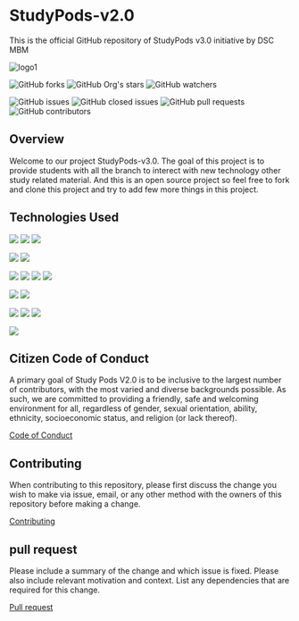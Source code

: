 # StudyPods-v2.0

This is the official GitHub repository of StudyPods v3.0 initiative by DSC MBM

![logo1](https://encrypted-tbn0.gstatic.com/images?q=tbn:ANd9GcQ70LHUvtNCdVViiLcLs5x_bbL3aNQtYVRqOA&usqp=CAU)

![GitHub forks](https://img.shields.io/github/forks/dscmbm/StudyPods-v3.0?style=social)
![GitHub Org's stars](https://img.shields.io/github/stars/dscmbm/StudyPods-v3.0?style=social)
![GitHub watchers](https://img.shields.io/github/watchers/dscmbm/StudyPods-v3.0?style=social)

![GitHub issues](https://img.shields.io/github/issues/dscmbm/StudyPods-v3.0?color=green&style=for-the-badge)
![GitHub closed issues](https://img.shields.io/github/issues-closed/dscmbm/StudyPods-v3.0?color=red&style=for-the-badge)
![GitHub pull requests](https://img.shields.io/github/issues-pr/dscmbm/StudyPods-v3.0?color=orange&style=for-the-badge)
![GitHub contributors](https://img.shields.io/github/contributors/dscmbm/StudyPods-v3.0?color=blue&style=for-the-badge)

## Overview

Welcome to our project StudyPods-v3.0. The goal of this project is to provide students with all the branch to interect with new technology other study related material. And this is an open source project so feel free to fork and clone this project and try to add few more things in this project.

## Technologies Used

<img src="https://img.shields.io/badge/Web Development-FFA500?style=for-the-badge&logo=Front-end&logoColor=white"> <img src="https://img.shields.io/badge/Frontend-1572B6?style=for-the-badge&logo=css3&logoColor=white"> <img src="https://img.shields.io/badge/Backend-F7DF1E?style=for-the-badge&logo=javascript&logoColor=black">

 <img src="https://img.shields.io/badge/BlockChain-94F53B?style=for-the-badge&logo=Front-end-framework&logoColor=white">
<!--  <img src="https://img.shields.io/badge/Bootstrap-563D7C?style=for-the-badge&logo=bootstrap&logoColor=white"> <img src="https://img.shields.io/badge/React-20232A?style=for-the-badge&logo=react&logoColor=61DAFB"> -->

 <img src="https://img.shields.io/badge/Andriod DEVELOPMENT-53A973?style=for-the-badge&logo=Back-end&logoColor=White"> 
<!--  <img src="https://img.shields.io/badge/Node.js-43853D?style=for-the-badge&logo=node-dot-js&logoColor=white"> -->

<img src="https://img.shields.io/badge/Python-3C7EDC?style=for-the-badge&logo=Back-end-Framework&logoColor=white"> <img src="https://img.shields.io/badge/DSA-3C7EDC?style=for-the-badge&logo=Back-end-Framework&logoColor=white"> <img src ="https://img.shields.io/badge/CPP-000000?style=for-the-badge&logo=express&logoColor=white"> <img src ="https://img.shields.io/badge/C-000000?style=for-the-badge&logo=express&logoColor=white">

<img src="https://img.shields.io/badge/AutoCAD-E81629?style=for-the-badge&logo=Authentication-Authorization&logoColor=white"> <img src="https://img.shields.io/badge/Aerospace-ffca28?style=for-the-badge&logo=firebase&logoColor=black">

<img src="https://img.shields.io/badge/ROBOTICS -464B4D?style=for-the-badge&logo=Database&logoColor=white"> <img src ="https://img.shields.io/badge/IOT-4EA94B?style=for-the-badge&logo=mongodb&logoColor=white"> <img src ="https://img.shields.io/badge/ML and AI-53adcb?style=for-the-badge&logo=mongoose&logoColor=white">

<img src ="https://img.shields.io/badge/Data science-53adcb?style=for-the-badge&logo=mongoose&logoColor=white">

## Citizen Code of Conduct

A primary goal of Study Pods V2.0 is to be inclusive to the largest number of contributors, with the most varied and diverse backgrounds possible. As such, we are committed to providing a friendly, safe and welcoming environment for all, regardless of gender, sexual orientation, ability, ethnicity, socioeconomic status, and religion (or lack thereof).

[Code of Conduct](https://github.com/dscmbm/StudyPods-v3.0/blob/main/CODE_OF_CONDUCT.md)

## Contributing

When contributing to this repository, please first discuss the change you wish to make via issue, email, or any other method with the owners of this repository before making a change.

[Contributing](https://github.com/dscmbm/StudyPods-v3.0/blob/main/CONTRIBUTING.md)

## pull request

Please include a summary of the change and which issue is fixed. Please also include relevant motivation and context. List any dependencies that are required for this change.

[Pull request](https://github.com/dscmbm/StudyPods-v3.0/blob/main/pull_request_template.md)

<!-- ## Contributers
<table>
  <tr>
    <td align="center"><a href="https://github.com/tanmay12-sud0"><img src="https://avatars.githubusercontent.com/u/74183172?v=4" width="200px;" alt=""/><br /><sub><b>Tanmay Goyal</b></sub></a><br /><a href="#https://github.com/tanmay12-sud0" title="Content">🖋</a> <a href="https://github.com/Satwikan/2nd-hand-mbm/commits/main" title="Documentation">📖</a></td>
   <td align="center"><a href="https://github.com/Rajat-Jain29"><img src="https://avatars.githubusercontent.com/u/74781798?v=4" width="200px;" alt=""/><br /><sub><b>Rajat Jain</b></sub></a><br /><a href="https://github.com/Rajat-Jain29" title="Content">🖋</a> <a href="https://github.com/Satwikan/2nd-hand-mbm/commits/main" title="Documentation">📖</a></td>
    <td align="center"><a href="https://github.com/RYzen-009"><img src="https://avatars.githubusercontent.com/u/74481466?s=400&u=3ce07bd992f782c43c2474dd99e284f1671f43fe&v=4" width="200px;" alt=""/><br /><sub><b>Tanmay Mathur</b></sub></a><br /><a href="https://github.com/RYzen-009" title="Content">🖋</a> <a href="https://github.com/Satwikan/2nd-hand-mbm/commits/main" title="Documentation">📖</a></td>
    <td align="center"><a href="https://github.com/Satwikan"><img src="https://avatars.githubusercontent.com/u/69719072?v=4" width="200px;" alt=""/><br /><sub><b>Satwik Anmol</b></sub></a><br /><a href="https://github.com/Satwikan" title="Content">🖋</a> <a href="https://github.com/Satwikan/2nd-hand-mbm/commits/main" title="Documentation">📖</a></td>
 </tr>
</table>
 -->

<!-- ## LICENSE -->
<!-- [MIT](https://github.com/Satwikan/2nd-hand-mbm/blob/main/LICENSE) -->
